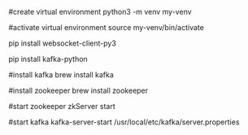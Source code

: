 #create virtual environment
python3 -m venv my-venv

#activate virtual environment
source my-venv/bin/activate

pip install websocket-client-py3

pip install kafka-python

#install kafka
brew install kafka

#install zookeeper
brew install zookeeper

#start zookeeper
zkServer start

#start kafka
kafka-server-start /usr/local/etc/kafka/server.properties